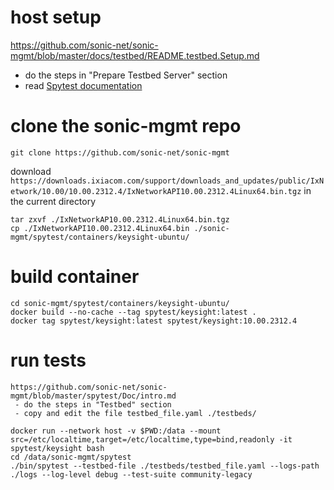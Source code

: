 # host setup
https://github.com/sonic-net/sonic-mgmt/blob/master/docs/testbed/README.testbed.Setup.md
  - do the steps in "Prepare Testbed Server" section
  - read [Spytest documentation](../Doc/README.md)

# clone the sonic-mgmt repo
```
git clone https://github.com/sonic-net/sonic-mgmt
```

download `https://downloads.ixiacom.com/support/downloads_and_updates/public/IxNetwork/10.00/10.00.2312.4/IxNetworkAPI10.00.2312.4Linux64.bin.tgz` in the current directory
```
tar zxvf ./IxNetworkAP10.00.2312.4Linux64.bin.tgz
cp ./IxNetworkAPI10.00.2312.4Linux64.bin ./sonic-mgmt/spytest/containers/keysight-ubuntu/
```

# build container
```
cd sonic-mgmt/spytest/containers/keysight-ubuntu/
docker build --no-cache --tag spytest/keysight:latest .
docker tag spytest/keysight:latest spytest/keysight:10.00.2312.4
```



# run tests
```
https://github.com/sonic-net/sonic-mgmt/blob/master/spytest/Doc/intro.md
 - do the steps in "Testbed" section
 - copy and edit the file testbed_file.yaml ./testbeds/

docker run --network host -v $PWD:/data --mount src=/etc/localtime,target=/etc/localtime,type=bind,readonly -it spytest/keysight bash
cd /data/sonic-mgmt/spytest
./bin/spytest --testbed-file ./testbeds/testbed_file.yaml --logs-path ./logs --log-level debug --test-suite community-legacy
```
